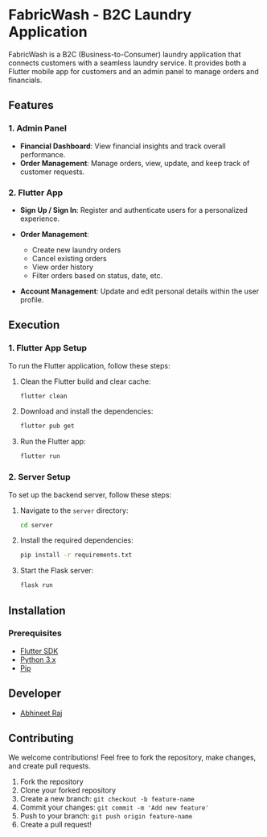 # FabricWash - B2C Laundry Application


FabricWash is a B2C (Business-to-Consumer) laundry application that connects customers with a seamless laundry service. It provides both a Flutter mobile app for customers and an admin panel to manage orders and financials.

## Features

### 1. **Admin Panel**

* **Financial Dashboard**: View financial insights and track overall performance.
* **Order Management**: Manage orders, view, update, and keep track of customer requests.

### 2. **Flutter App**

* **Sign Up / Sign In**: Register and authenticate users for a personalized experience.
* **Order Management**:

  * Create new laundry orders
  * Cancel existing orders
  * View order history
  * Filter orders based on status, date, etc.
* **Account Management**: Update and edit personal details within the user profile.



## Execution

### 1. **Flutter App Setup**

To run the Flutter application, follow these steps:

1. Clean the Flutter build and clear cache:

   ```bash
   flutter clean
   ```

2. Download and install the dependencies:

   ```bash
   flutter pub get
   ```

3. Run the Flutter app:

   ```bash
   flutter run
   ```

### 2. **Server Setup**

To set up the backend server, follow these steps:

1. Navigate to the `server` directory:

   ```bash
   cd server
   ```

2. Install the required dependencies:

   ```bash
   pip install -r requirements.txt
   ```

3. Start the Flask server:

   ```bash
   flask run
   ```


## Installation

### Prerequisites

* [Flutter SDK](https://flutter.dev/docs/get-started/install)
* [Python 3.x](https://www.python.org/downloads/)
* [Pip](https://pip.pypa.io/en/stable/)



## Developer

* [Abhineet Raj](https://github.com/abhineetraj1)


## Contributing

We welcome contributions! Feel free to fork the repository, make changes, and create pull requests.

1. Fork the repository
2. Clone your forked repository
3. Create a new branch: `git checkout -b feature-name`
4. Commit your changes: `git commit -m 'Add new feature'`
5. Push to your branch: `git push origin feature-name`
6. Create a pull request!